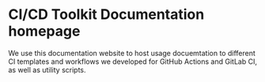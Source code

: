 # CI/CD Toolkit Documentation homepage

We use this documentation website to host usage docuemtation to different CI templates
and workflows we developed for GitHub Actions and GitLab CI, as well as utility scripts.
